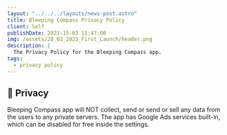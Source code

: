 ```yaml
---
layout: "../../../layouts/news-post.astro"
title: Bleeping Compass Privacy Policy
client: Self
publishDate: 2023-15-03 11:47:00
img: /assets/28_02_2023_First_Launch/header.png
description: |
  The Privacy Policy for the Bleeping Compass app.
tags:
  - privacy policy
---
```


## 🔏 Privacy
Bleeping Compass app will NOT collect, send or send or sell any data from the users to any private servers.
The app has Google Ads services built-in, which can be disabled for free inside the settings.